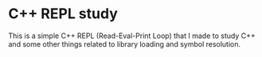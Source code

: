 # C++ REPL study

This is a simple C++ REPL (Read-Eval-Print Loop) that I made to study C++ and some other things related to library loading and symbol resolution.
